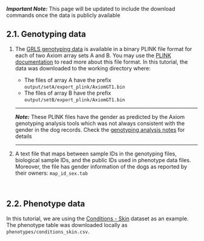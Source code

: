 **_Important Note:_** This page will be updated to include the download commands once the data is publicly available


## 2.1. Genotyping data
1.  The [GRLS genotyping data](https://github.com/morrisanimalfoundation/grGWAS/blob/main/GRLS_Axiom.json) is available in a binary PLINK file format for each of two Axiom array sets A and B. You may use the [PLINK documentation](https://www.cog-genomics.org/plink/1.9/input#bed) to read more about this file format. In this tutorial, the data was downloaded to the working directory where:
    - The files of array A have the prefix `output/setA/export_plink/AxiomGT1.bin`
    - The files of array B have the prefix `output/setB/export_plink/AxiomGT1.bin`


    ---
    **_Note:_** These PLINK files have the gender as predicted by the Axiom genotyping analysis tools which was not always consistent with the gender in the dog records. Check the [genotyping analysis notes](https://github.com/morrisanimalfoundation/grGWAS/raw/main/Genotyping_Analysis_Notes.docx) for details

    ---

2.  A text file that maps between sample IDs in the genotyping files, biological sample IDs, and the public IDs used in phenotype data files. Moreover, the file has gender information of the dogs as reported by their owners: `map_id_sex.tab`

<br>

## 2.2. Phenotype data
In this tutorial, we are using the [Conditions - Skin](https://datacommons.morrisanimalfoundation.org/artisanal_dataset/91) dataset as an example. The phenotype table was downloaded locally as `phenotypes/conditions_skin.csv`.

<br>
